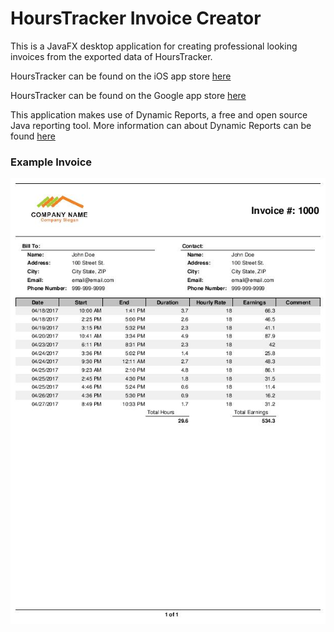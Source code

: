 # HoursTracker Invoice Creator

This is a JavaFX desktop application for creating professional looking invoices from the exported data of HoursTracker.

HoursTracker can be found on the iOS app store [here](https://itunes.apple.com/us/app/hourstracker-hours-and-pay/id336456412?mt=8)

HoursTracker can be found on the Google app store [here](https://play.google.com/store/apps/details?id=com.cribasoft.HoursTrackerFree.Android&hl=en)

This application makes use of Dynamic Reports, a free and open source Java reporting tool. More information can about Dynamic Reports can be found [here](http://www.dynamicreports.org/)

### Example Invoice

![Example Invoice](https://github.com/nathanortbals/HoursTrackerInvoiceCreator/blob/master/src/ortbalsninvoicecreator/InvoiceDesign1Preview.jpg?raw=true)
